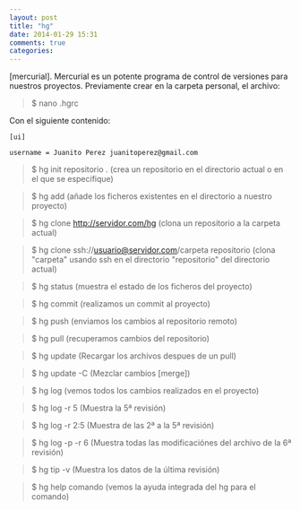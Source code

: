 ```yaml
---
layout: post
title: "hg"
date: 2014-01-29 15:31
comments: true
categories: 
---
```

[mercurial]. Mercurial es un potente programa de control de versiones para nuestros proyectos. Previamente crear en la carpeta personal, el archivo:

>$ nano .hgrc

Con el siguiente contenido:

	[ui]

	username = Juanito Perez juanitoperez@gmail.com

>$ hg init repositorio . (crea un repositorio en el directorio actual o en el que se especifique)

>$ hg add  (añade los ficheros existentes en el directorio a nuestro proyecto)

>$ hg clone http://servidor.com/hg (clona un repositorio a la carpeta actual)

>$ hg clone ssh://usuario@servidor.com/carpeta repositorio (clona "carpeta" usando ssh en el directorio "repositorio" del directorio actual)

>$ hg status (muestra el estado de los ficheros del proyecto)

>$ hg commit (realizamos un commit al proyecto)

>$ hg push (enviamos los cambios al repositorio remoto)

>$ hg pull (recuperamos cambios del repositorio)

>$ hg update (Recargar los archivos despues de un pull)

>$ hg update -C (Mezclar cambios [merge])

>$ hg log (vemos todos los cambios realizados en el proyecto)

>$ hg log -r 5 (Muestra la 5ª revisión)

>$ hg log -r 2:5 (Muestra de las 2ª a la 5ª revisión)

>$ hg log -p -r 6 (Muestra todas las modificaciónes del archivo de la 6ª revisión)

>$ hg tip -v (Muestra los datos de la última revisión)

>$ hg help comando (vemos la ayuda integrada del hg para el comando)

